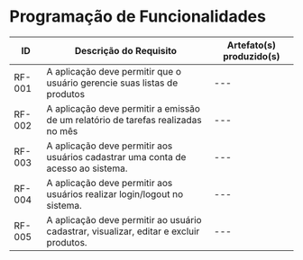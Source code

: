 # Programação de Funcionalidades


|ID    | Descrição do Requisito  | Artefato(s) produzido(s) |
|------|-----------------------------------------|----|
|RF-001| A aplicação deve permitir que o usuário gerencie suas listas de produtos | --- | 
|RF-002| A aplicação deve permitir a emissão de um relatório de tarefas realizadas no mês   | --- |
|RF-003|	A aplicação deve permitir aos usuários cadastrar uma conta de acesso ao sistema.	| --- |
|RF-004|	A aplicação deve permitir aos usuários realizar login/logout no sistema.	| --- |
|RF-005|	A aplicação deve permitir ao usuário cadastrar, visualizar, editar e excluir produtos.	| --- |



